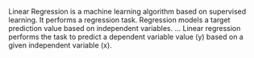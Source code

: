 Linear Regression is a machine learning algorithm based on supervised learning. It performs a regression task. Regression models a target prediction value based on independent variables. ... Linear regression performs the task to predict a dependent variable value (y) based on a given independent variable (x).
